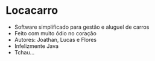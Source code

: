 # Locacarro

- Software simplificado para gestão e aluguel de carros
- Feito com muito ódio no coração
- Autores: Joathan, Lucas e Flores
- Infelizmente Java
- Tchau...
